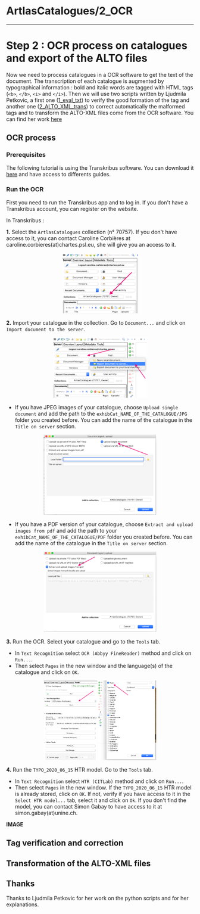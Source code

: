 # ArtlasCatalogues/2_OCR

---

# Step 2 : OCR process on catalogues and export of the ALTO files

Now we need to process catalogues in a OCR software to get the text of the document. The transcription of each catalogue is augmented by typographical information : bold and italic words are tagged with HTML tags (`<b>`, `</b>`, `<i>` and `</i>`). Then we will use two scripts written by Ljudmila Petkovic, a first one ([1_eval_txt](https://github.com/carolinecorbieres/ArtlasCatalogues/tree/master/2_OCR/1_eval_txt)) to verify the good formation of the tag and another one ([2_ALTO_XML_trans](https://github.com/carolinecorbieres/ArtlasCatalogues/tree/master/2_OCR/2_ALTO_XML_trans)) to correct automatically the malformed tags and to transform the ALTO-XML files come from the OCR software. You can find her work [here](https://github.com/ljpetkovic/OCR-cat)

## OCR process

### Prerequisites

The following tutorial is using the Transkribus software. You can download it [here](https://transkribus.eu/Transkribus/) and have access to differents guides. 

### Run the OCR

First you need to run the Transkribus app and to log in. If you don't have a Transkribus account, you can register on the website.   

In Transkribus :

**1.** Select the `ArtlasCatalogues` collection (n° 70757). If you don't have access to it, you can contact Caroline Corbières at caroline.corbieres(at)chartes.psl.eu, she will give you an access to it. 

<p align="center"><img src="https://github.com/carolinecorbieres/ArtlasCatalogues/blob/master/images/OCR-1.png" width="40%"></p>

**2.** Import your catalogue in the collection. Go to `Document...` and click on `Import document to the server`.

<p align="center"><img src="https://github.com/carolinecorbieres/ArtlasCatalogues/blob/master/images/OCR-2.png" width="50%"></p>

- If you have JPEG images of your catalogue, choose `Upload single document` and add the path to the `exhibCat_NAME_OF_THE_CATALOGUE/JPG` folder you created before. You can add the name of the catalogue in the `Title on server` section. 

<p align="center"><img src="https://github.com/carolinecorbieres/ArtlasCatalogues/blob/master/images/OCR-3.png" width="60%"></p>

- If you have a PDF version of your catalogue, choose `Extract and upload images from pdf` and add the path to your `exhibCat_NAME_OF_THE_CATALOGUE/PDF` folder you created before. You can add the name of the catalogue in the `Title on server` section. 

<p align="center"><img src="https://github.com/carolinecorbieres/ArtlasCatalogues/blob/master/images/OCR-4.png" width="60%"></p>

**3.** Run the OCR. Select your catalogue and go to the `Tools` tab. 
- In `Text Recognition` select `OCR (Abbyy FineReader)` method and click on `Run...`.
- Then select `Pages` in the new window and the language(s) of the catalogue and click on `OK`.

<p align="center"><img src="https://github.com/carolinecorbieres/ArtlasCatalogues/blob/master/images/OCR-5.png" width="60%"></p>

**4.** Run the `TYPO_2020_06_15` HTR model. Go to the `Tools` tab. 
- In `Text Recognition` select `HTR (CITLab)` method and click on `Run...`.
- Then select `Pages` in the new window. If the `TYPO_2020_06_15` HTR model is already stored, click on `OK`. If not, verify if you have access to it in the `Select HTR model...` tab, select it and click on `Ok`. If you don't find the model, you can contact Simon Gabay to have access to it at simon.gabay(at)unine.ch.

**IMAGE**


 

## Tag verification and correction

## Transformation of the ALTO-XML files

## Thanks

Thanks to Ljudmila Petkovic for her work on the python scripts and for her explanations.
